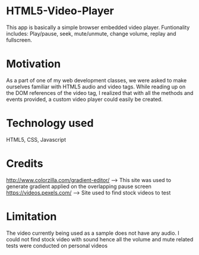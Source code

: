 # HTML5-Video-Player

This app is basically a simple browser embedded video player.
Funtionality includes:
Play/pause, seek, mute/unmute, change volume, replay and fullscreen.

# Motivation
As a part of one of my web development classes, we were asked to make ourselves familiar with HTML5 audio and video tags. While reading up on the DOM references of the video tag, I realized that with all the methods and events provided, a custom video player could easily be created.

# Technology used
HTML5, CSS, Javascript

# Credits
http://www.colorzilla.com/gradient-editor/ --> This site was used to generate gradient applied on the overlapping pause screen
https://videos.pexels.com/ --> Site used to find stock videos to test

# Limitation
The video currently being used as a sample does not have any audio. I could not find stock video with sound hence all the volume and mute related tests were conducted on personal videos
